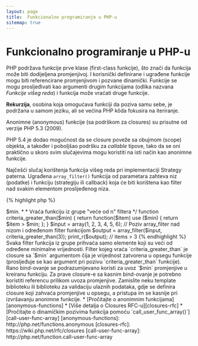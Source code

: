 ```yaml
---
layout: page
title:  Funkcionalno programiranje u PHP-u
sitemap: true
---
```


# Funkcionalno programiranje u PHP-u

PHP podržava funkcije prve klase (first-class funkcije), što znači da funkcija može biti dodijeljena promjenjivoj. I korisnički definirane i ugrađene funkcije mogu biti referencirane promjenjivom i pozvane dinamički. Funkcije se mogu prosljeđivati kao argumenti
drugim funkcijama (odlika nazvana _Funkcije višeg reda_) i funkcija može vraćati druge funkcije.

**Rekurzija**, osobina koja omogućava funkciji da poziva samu sebe, je podržana u samom jeziku, ali se
većina PHP kôda fokusira na iteriranje.

Anonimne (anonymous) funkcije (sa podrškom za closures) su prisutne od verzije PHP 5.3 (2009).

PHP 5.4 je dodao mogućnost da se closure poveže sa obujmom (scope) objekta, a također i poboljšao podršku za _callable_ tipove,
tako da se oni praktično u skoro svim slučajevima mogu koristiti na isti način kao anonimne funkcije.

Najčešći slučaj korištenja funkcija višeg reda pri implementaciji Strategy paterna. Ugrađena `array_filter()`
funkcija od parametara zahteva niz (podatke) i funkciju (strategiju ili callback) koja će biti korištena kao filter nad
svakim elementom proslijeđenog niza.

{% highlight php %}
<?php
$input = array(1, 2, 3, 4, 5, 6);

// Definiranje anonimne funkcije u promjenjivu
$filter_even = function($item) {
    return ($item % 2) == 0;
};

// Ugrađena array_filter funkcija prihvaća niz i callback funkciju
$output = array_filter($input, $filter_even);

// Callback funkcija ne mora biti dodijeljena nekoj promenljivoj. Ovo je također ispravno:
$output = array_filter($input, function($item) {
    return ($item % 2) == 0;
});

print_r($output);
{% endhighlight %}

Closure je anonimna funkcija koja može pristupiti promjennjivima izvan svog opsega (scope) bez korištenja globalnih
promjenjivih. U teoriji, closure je funkcija sa određenim argumentima koji su zatvoreni njenom definicijom.
Closure funkcije mogu nadići ograničenja po pitanju opsega na dosta čist način.

U sljedećem primjeru je closure u vidu funkcije koja vraća jednu filter funkciju za potrebe `array_filter()` iz
grupe filter funkcija.

{% highlight php %}
<?php
/**
 * Kreira anonimnu filter funkciju koja prihvaća item-e > $min.
 *
 * Vraća funkciju iz grupe "veće od n" filtera
 */
function criteria_greater_than($min)
{
    return function($item) use ($min) {
        return $item > $min;
    };
}

$input = array(1, 2, 3, 4, 5, 6);

// Poziv array_filter nad nizom i određenom filter funkcijom
$output = array_filter($input, criteria_greater_than(3));

print_r($output); // items > 3
{% endhighlight %}

Svaka filter funkcija iz grupe prihvaća samo elemente koji su veći od određene minimalne vrijednosti. Filter kojeg vraća
`criteria_greater_than` je closure sa `$min` argumentom čija je vrijednost zatvorena u opsegu funkcije (prosljeđuje se kao argument pri
pozivu `criteria_greater_than` funkcije).

Rano bind-ovanje se podrazumijevano koristi za uvoz `$min` promjenjive u kreiranu funkciju. Za prave closure-e sa kasnim
bind-ovanje je potrebno koristiti referencu prilikom uvoza promjenjive. Zamislite neku template biblioteku ili biblioteku za validaciju
ulaznih podataka, gdje se definira closure koji zahvaća promjenjive u opsegu, a pristupa im se kasnije pri izvršavanju anonimne funkcije.

* [Pročitajte o anonimnim funkcijama][anonymous-functions]
* [Više detalja o Closures RFC-u][closures-rfc]
* [Pročitajte o dinamičkim pozivima funkcija pomoću `call_user_func_array()`][call-user-func-array]


[anonymous-functions]: http://php.net/functions.anonymous
[closures-rfc]: https://wiki.php.net/rfc/closures
[call-user-func-array]: http://php.net/function.call-user-func-array
